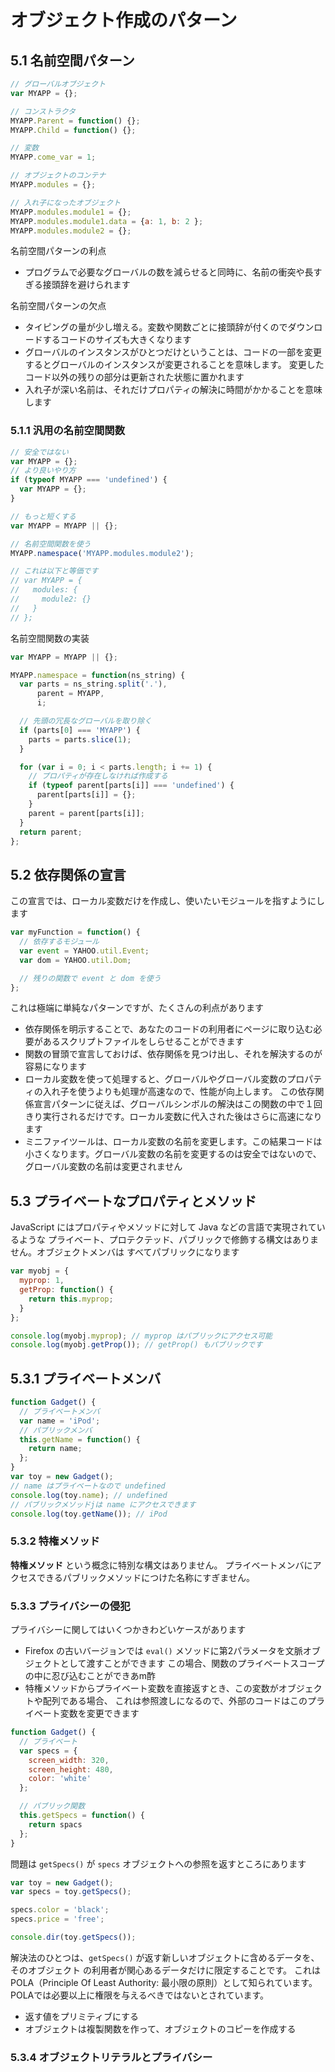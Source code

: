 # オブジェクト作成のパターン

## 5.1 名前空間パターン

```js
// グローバルオブジェクト
var MYAPP = {};

// コンストラクタ
MYAPP.Parent = function() {};
MYAPP.Child = function() {};

// 変数
MYAPP.come_var = 1;

// オブジェクトのコンテナ
MYAPP.modules = {};

// 入れ子になったオブジェクト
MYAPP.modules.module1 = {};
MYAPP.modules.module1.data = {a: 1, b: 2 };
MYAPP.modules.module2 = {};
```

名前空間パターンの利点

- プログラムで必要なグローバルの数を減らせると同時に、名前の衝突や長すぎる接頭辞を避けられます


名前空間パターンの欠点

- タイピングの量が少し増える。変数や関数ごとに接頭辞が付くのでダウンロードするコードのサイズも大きくなります
- グローバルのインスタンスがひとつだけということは、コードの一部を変更するとグローバルのインスタンスが変更されることを意味します。
変更したコード以外の残りの部分は更新された状態に置かれます
- 入れ子が深い名前は、それだけプロパティの解決に時間がかかることを意味します


### 5.1.1 汎用の名前空間関数

```js
// 安全ではない
var MYAPP = {};
// より良いやり方
if (typeof MYAPP === 'undefined') {
  var MYAPP = {};
}

// もっと短くする
var MYAPP = MYAPP || {};
```

```js
// 名前空間関数を使う
MYAPP.namespace('MYAPP.modules.module2');

// これは以下と等価です
// var MYAPP = {
//   modules: {
//     module2: {}
//   }
// };
```

名前空間関数の実装

```js
var MYAPP = MYAPP || {};

MYAPP.namespace = function(ns_string) {
  var parts = ns_string.split('.'),
      parent = MYAPP,
      i;

  // 先頭の冗長なグローバルを取り除く
  if (parts[0] === 'MYAPP') {
    parts = parts.slice(1);
  }

  for (var i = 0; i < parts.length; i += 1) {
    // プロパティが存在しなければ作成する
    if (typeof parent[parts[i]] === 'undefined') {
      parent[parts[i]] = {};
    }
    parent = parent[parts[i]];
  }
  return parent;
};
```


## 5.2 依存関係の宣言

この宣言では、ローカル変数だけを作成し、使いたいモジュールを指すようにします

```js
var myFunction = function() {
  // 依存するモジュール
  var event = YAHOO.util.Event;
  var dom = YAHOO.util.Dom;

  // 残りの関数で event と dom を使う
};
```

これは極端に単純なパターンですが、たくさんの利点があります

- 依存関係を明示することで、あなたのコードの利用者にページに取り込む必要があるスクリプトファイルをしらせることができます
- 関数の冒頭で宣言しておけば、依存関係を見つけ出し、それを解決するのが容易になります
- ローカル変数を使って処理すると、グローバルやグローバル変数のプロパティの入れ子を使うよりも処理が高速なので、性能が向上します。
この依存関係宣言パターンに従えば、グローバルシンボルの解決はこの関数の中で１回きり実行されるだけです。ローカル変数に代入された後はさらに高速になります
- ミニファイツールは、ローカル変数の名前を変更します。この結果コードは小さくなります。グローバル変数の名前を変更するのは安全ではないので、グローバル変数の名前は変更されません


## 5.3 プライベートなプロパティとメソッド

JavaScript にはプロパティやメソッドに対して Java などの言語で実現されているような
プライベート、プロテクテッド、パブリックで修飾する構文はありません。オブジェクトメンバは
すべてパブリックになります

```js
var myobj = {
  myprop: 1,
  getProp: function() {
    return this.myprop;
  }
};

console.log(myobj.myprop); // myprop はパブリックにアクセス可能
console.log(myobj.getProp()); // getProp() もパブリックです
```

## 5.3.1 プライベートメンバ

```js
function Gadget() {
  // プライベートメンバ
  var name = 'iPod';
  // パブリックメンバ
  this.getName = function() {
    return name;
  };
}
var toy = new Gadget();
// name はプライベートなので undefined
console.log(toy.name); // undefined
// パブリックメソッドjは name にアクセスできます
console.log(toy.getName()); // iPod
```

### 5.3.2 特権メソッド

__特権メソッド__ という概念に特別な構文はありません。
プライベートメンバにアクセスできるパブリックメソッドにつけた名称にすぎません。

### 5.3.3 プライバシーの侵犯

プライバシーに関してはいくつかきわどいケースがあります

- Firefox の古いバージョンでは `eval()` メソッドに第2パラメータを文脈オブジェクトとして渡すことができます
この場合、関数のプライベートスコープの中に忍び込むことができあm酢
- 特権メソッドからプライベート変数を直接返すとき、この変数がオブジェクトや配列である場合、
これは参照渡しになるので、外部のコードはこのプライベート変数を変更できます

```js
function Gadget() {
  // プライベート
  var specs = {
    screen_width: 320,
    screen_height: 480,
    color: 'white'
  };

  // パブリック関数
  this.getSpecs = function() {
    return spacs
  };
}
```

問題は `getSpecs()` が `specs` オブジェクトへの参照を返すところにあります

```js
var toy = new Gadget();
var specs = toy.getSpecs();

specs.color = 'black';
specs.price = 'free';

console.dir(toy.getSpecs());
```

解決法のひとつは、`getSpecs()` が返す新しいオブジェクトに含めるデータを、そのオブジェクト
の利用者が関心あるデータだけに限定することです。
これはPOLA（Principle Of Least Authority: 最小限の原則）として知られています。
POLAでは必要以上に権限を与えるべきではないとされています。

- 返す値をプリミティブにする
- オブジェクトは複製関数を作って、オブジェクトのコピーを作成する


### 5.3.4 オブジェクトリテラルとプライバシー
